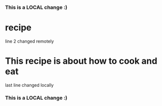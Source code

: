### This is a LOCAL change :)
# recipe
line 2 changed remotely
# This recipe is about how to cook and eat
last line changed locally
### This is a LOCAL change :)